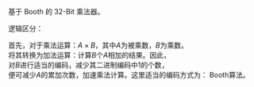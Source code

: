 基于 Booth 的 32-Bit 乘法器。

逻辑区分：

首先，对于乘法运算：$`A \times B`$，其中$`A`$为被乘数，$`B`$为乘数。 \
将其转换为加法运算：计算$`B`$个$`A`$相加的结果。因此， \
对$`B`$进行适当的编码，减少其二进制编码中$`1`$的个数， \
便可减少$`A`$的累加次数，加速乘法计算。这里适当的编码方式为：
Booth算法。